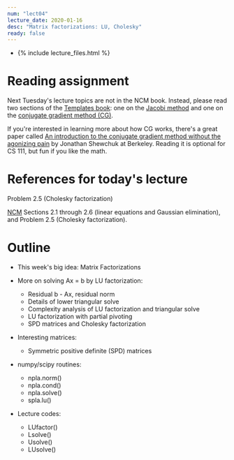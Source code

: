 ```yaml
---
num: "lect04"
lecture_date: 2020-01-16
desc: "Matrix factorizations: LU, Cholesky"
ready: false
---
```


* {% include lecture_files.html %}

# Reading assignment

Next Tuesday's lecture topics are not in the NCM book.
Instead, please read two sections of the
[Templates book](http://www.netlib.org/linalg/html_templates/report.html):
one on the
[Jacobi method](http://www.netlib.org/linalg/html_templates/node12.html)
and one on the
[conjugate gradient method (CG)](http://www.netlib.org/linalg/html_templates/node20.html).

If you're interested in learning more about how CG works,
there's a great paper called
[An introduction to the conjugate gradient method without the agonizing pain](https://people.eecs.berkeley.edu/~jrs/jrspapers.html#cg) by Jonathan Shewchuk at Berkeley.
Reading it is optional for CS 111, but fun if you like the math.


# References for today's lecture

Problem 2.5 (Cholesky factorization) 

[NCM](http://www.cs.ucsb.edu/~gilbert/cs111/chapters/)
Sections 2.1 through 2.6 (linear equations and Gaussian elimination),
and Problem 2.5 (Cholesky factorization).


# Outline

- This week's big idea: Matrix Factorizations

- More on solving Ax = b by LU factorization:
  - Residual b - Ax, residual norm
  - Details of lower triangular solve
  - Complexity analysis of LU factorization and triangular solve
  - LU factorization with partial pivoting
  - SPD matrices and Cholesky factorization

- Interesting matrices:
  - Symmetric positive definite (SPD) matrices

- numpy/scipy routines:
  - npla.norm()
  - npla.cond()
  - npla.solve()
  - spla.lu()

- Lecture codes:
  - LUfactor()
  - Lsolve()
  - Usolve()
  - LUsolve()

